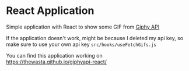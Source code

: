 # React Application
Simple application with React to show some GIF from [Giphy API](https://developers.giphy.com/)

If the application doesn't work, might be because I deleted my api key, so make sure to use your own api key `src/hooks/useFetchGifs.js`

You can find this application working on https://thewasta.github.io/giphyapi-react/
